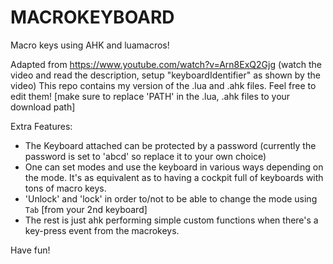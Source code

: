 # MACROKEYBOARD
Macro keys using AHK and luamacros!

Adapted from https://www.youtube.com/watch?v=Arn8ExQ2Gjg (watch the video and read the description, setup "keyboardIdentifier" as shown by the video)
This repo contains my version of the .lua and .ahk files. Feel free to edit them! [make sure to replace 'PATH' in the .lua, .ahk files to your download path]

Extra Features:
* The Keyboard attached can be protected by a password (currently the password is set to 'abcd' so replace it to your own choice)
* One can set modes and use the keyboard in various ways depending on the mode. It's as equivalent as to having a cockpit full of keyboards with tons of macro keys.
* 'Unlock' and 'lock' in order to/not to be able to change the mode using `Tab` [from your 2nd keyboard]
* The rest is just ahk performing simple custom functions when there's a key-press event from the macrokeys.

Have fun!
